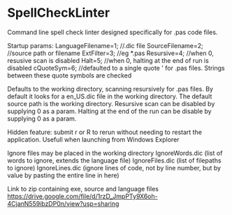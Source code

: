 # SpellCheckLinter
Command line spell check linter designed specifically for .pas code files.

Startup params:
LanguageFilename=1; //.dic file
SourceFilename=2; //source path or filename
ExtFilter=3; //eg *.pas
Resursive=4; //when 0, resusive scan is disabled
Halt=5; //when 0, halting at the end of run is disabled
cQuoteSym=6; //defaulted to a single quote ' for .pas files. Strings between these quote symbols are checked

Defaults to the working directory, scanning resursively for .pas files.
By default it looks for a en_US.dic file in the working directory.
The default source path is the working directory.
Resursive scan can be disabled by supplying 0 as a param.
Halting at the end of the run can be disable by supplying 0 as a param.

Hidden feature: submit r or R to rerun without needing to restart the application. Usefull when launching from Windows Explorer

Ignore files may be placed in the working directory
IgnoreWords.dic (list of words to ignore, extends the language file)
IgnoreFiles.dic (list of filepaths to ignore)
IgnoreLines.dic (ignore lines of code, not by line number, but by value by pasting the entire line in here)

Link to zip containing exe, source and language files
https://drive.google.com/file/d/1rzD_JmpPTy9X6oh-4CjanN559ibzDP0n/view?usp=sharing
